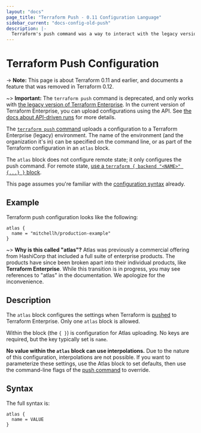 ```yaml
---
layout: "docs"
page_title: "Terraform Push - 0.11 Configuration Language"
sidebar_current: "docs-config-old-push"
description: |-
  Terraform's push command was a way to interact with the legacy version of Terraform Enterprise. It is not supported in the current version of Terraform Enterprise.
---
```


# Terraform Push Configuration

-> **Note:** This page is about Terraform 0.11 and earlier, and documents a
feature that was removed in Terraform 0.12.

~> **Important:** The `terraform push` command is deprecated, and only works with [the legacy version of Terraform Enterprise](/docs/enterprise-legacy/index.html). In the current version of Terraform Enterprise, you can upload configurations using the API. See [the docs about API-driven runs](/docs/enterprise/run/api.html) for more details.

The [`terraform push` command](/docs/commands/push.html) uploads a configuration to a Terraform Enterprise (legacy) environment. The name of the environment (and the organization it's in) can be specified on the command line, or as part of the Terraform configuration in an `atlas` block.

The `atlas` block does not configure remote state; it only configures the push command. For remote state, [use a `terraform { backend "<NAME>" {...} }` block](/docs/backends/config.html).

This page assumes you're familiar with the
[configuration syntax](./syntax.html)
already.

## Example

Terraform push configuration looks like the following:

```hcl
atlas {
  name = "mitchellh/production-example"
}
```

~> **Why is this called "atlas"?** Atlas was previously a commercial offering
from HashiCorp that included a full suite of enterprise products. The products
have since been broken apart into their individual products, like **Terraform
Enterprise**. While this transition is in progress, you may see references to
"atlas" in the documentation. We apologize for the inconvenience.

## Description

The `atlas` block configures the settings when Terraform is
[pushed](/docs/commands/push.html) to Terraform Enterprise. Only one `atlas` block
is allowed.

Within the block (the `{ }`) is configuration for Atlas uploading.
No keys are required, but the key typically set is `name`.

**No value within the `atlas` block can use interpolations.** Due
to the nature of this configuration, interpolations are not possible.
If you want to parameterize these settings, use the Atlas block to
set defaults, then use the command-line flags of the
[push command](/docs/commands/push.html) to override.

## Syntax

The full syntax is:

```text
atlas {
  name = VALUE
}
```
